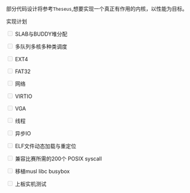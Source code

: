 部分代码设计将参考`Theseus`,想要实现一个真正有作用的内核，以性能为目标。


实现计划

<input type="checkbox" unchecked disabled> SLAB与BUDDY堆分配

<input type="checkbox" unchecked disabled> 多队列多核多种类调度

<input type="checkbox" unchecked disabled> EXT4

<input type="checkbox" unchecked disabled> FAT32

<input type="checkbox" unchecked disabled> 网络

<input type="checkbox" unchecked disabled> VIRTIO

<input type="checkbox" unchecked disabled> VGA

<input type="checkbox" unchecked disabled> 线程

<input type="checkbox" unchecked disabled> 异步IO

<input type="checkbox" unchecked disabled> ELF文件动态加载与重定位

<input type="checkbox" unchecked disabled> 兼容比赛所需的200个 POSIX syscall

<input type="checkbox" unchecked disabled> 移植musl libc busybox

<input type="checkbox" unchecked disabled> 上板实机测试

